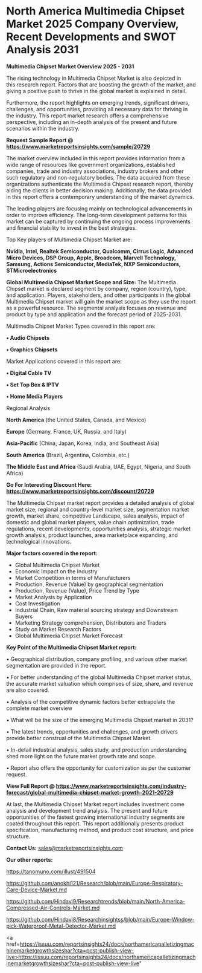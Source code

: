 # North America Multimedia Chipset Market 2025 Company Overview, Recent Developments and SWOT Analysis 2031

<Strong> Multimedia Chipset Market Overview 2025 - 2031</strong>

The rising technology in Multimedia Chipset Market is also depicted in this research report. Factors that are boosting the growth of the market, and giving a positive push to thrive in the global market is explained in detail.

Furthermore, the report highlights on emerging trends, significant drivers, challenges, and opportunities, providing all necessary data for thriving in the industry. This report market research offers a comprehensive perspective, including an in-depth analysis of the present and future scenarios within the industry.

<strong>Request Sample Report @ <a href=https://www.marketreportsinsights.com/sample/20729>https://www.marketreportsinsights.com/sample/20729</a></strong>

The market overview included in this report provides information from a wide range of resources like government organizations, established companies, trade and industry associations, industry brokers and other such regulatory and non-regulatory bodies. The data acquired from these organizations authenticate the Multimedia Chipset research report, thereby aiding the clients in better decision making. Additionally, the data provided in this report offers a contemporary understanding of the market dynamics.

The leading players are focusing mainly on technological advancements in order to improve efficiency. The long-term development patterns for this market can be captured by continuing the ongoing process improvements and financial stability to invest in the best strategies.

Top Key players of Multimedia Chipset Market are:

<strong>Nvidia, Intel, Realtek Semiconductor, Qualcomm, Cirrus Logic, Advanced Micro Devices, DSP Group, Apple, Broadcom, Marvell Technology, Samsung, Actions Semiconductor, MediaTek, NXP Semiconductors, STMicroelectronics</strong>

<strong><b>Global Multimedia Chipset Market Scope and Size:</b></strong>
The Multimedia Chipset market is declared segment by company, region (country), type, and application. Players, stakeholders, and other participants in the global Multimedia Chipset market will gain the market scope as they use the report as a powerful resource. The segmental analysis focuses on revenue and product by type and application and the forecast period of 2025-2031.

Multimedia Chipset Market Types covered in this report are:

<strong>• Audio Chipsets

• Graphics Chipsets</strong>

Market Applications covered in this report are:

<strong>• Digital Cable TV

• Set Top Box & IPTV

• Home Media Players</strong> 

Regional Analysis

<strong>North America</strong> (the United States, Canada, and Mexico)

<strong>Europe</strong> (Germany, France, UK, Russia, and Italy)

<strong>Asia-Pacific</strong> (China, Japan, Korea, India, and Southeast Asia)

<strong>South America</strong> (Brazil, Argentina, Colombia, etc.)

<strong>The Middle East and Africa</strong> (Saudi Arabia, UAE, Egypt, Nigeria, and South Africa)

<strong>Go For Interesting Discount Here: <a href=https://www.marketreportsinsights.com/discount/20729>https://www.marketreportsinsights.com/discount/20729</a></strong>

The Multimedia Chipset market report provides a detailed analysis of global market size, regional and country-level market size, segmentation market growth, market share, competitive Landscape, sales analysis, impact of domestic and global market players, value chain optimization, trade regulations, recent developments, opportunities analysis, strategic market growth analysis, product launches, area marketplace expanding, and technological innovations.

<strong><b>Major factors covered in the report:</b></strong>
<ul>
  <li>Global Multimedia Chipset Market </li>
  <li>Economic Impact on the Industry</li>
  <li>Market Competition in terms of Manufacturers</li>
  <li>Production, Revenue (Value) by geographical segmentation</li>
  <li>Production, Revenue (Value), Price Trend by Type</li>
  <li>Market Analysis by Application</li>
  <li>Cost Investigation</li>
  <li>Industrial Chain, Raw material sourcing strategy and Downstream Buyers</li>
  <li>Marketing Strategy comprehension, Distributors and Traders</li>
  <li>Study on Market Research Factors</li>
  <li>Global Multimedia Chipset Market Forecast</li>
</ul>

<strong><b>Key Point of the Multimedia Chipset Market report:</b></strong>

• Geographical distribution, company profiling, and various other market segmentation are provided in the report.

• For better understanding of the global Multimedia Chipset market status, the accurate market valuation which comprises of size, share, and revenue are also covered.

• Analysis of the competitive dynamic factors better extrapolate the complete market overview

• What will be the size of the emerging Multimedia Chipset market in 2031?

• The latest trends, opportunities and challenges, and growth drivers provide better construal of the Multimedia Chipset Market.

• In-detail industrial analysis, sales study, and production understanding shed more light on the future market growth rate and scope.

• Report also offers the opportunity for customization as per the customer request.

<strong><b>View Full Report @ <a href=https://www.marketreportsinsights.com/industry-forecast/global-multimedia-chipset-market-growth-2021-20729>https://www.marketreportsinsights.com/industry-forecast/global-multimedia-chipset-market-growth-2021-20729</a></b></strong>


At last, the Multimedia Chipset Market report includes investment come analysis and development trend analysis. The present and future opportunities of the fastest growing international industry segments are coated throughout this report. This report additionally presents product specification, manufacturing method, and product cost structure, and price structure.

<strong>Contact Us:</strong>
sales@marketreportsinsights.com

<strong>Our other reports:</strong>

<a href=https://tanomuno.com/illust/491504>https://tanomuno.com/illust/491504</a>

<a href=https://github.com/anokhi121/Research/blob/main/Europe-Respiratory-Care-Device-Market.md>https://github.com/anokhi121/Research/blob/main/Europe-Respiratory-Care-Device-Market.md</a>

<a href=https://github.com/Hindavi9/Researchtrends/blob/main/North-America-Compressed-Air-Controls-Market.md>https://github.com/Hindavi9/Researchtrends/blob/main/North-America-Compressed-Air-Controls-Market.md</a>

<a href=https://github.com/Hindavi8/Researchinsightss/blob/main/Europe-Window-pick-Waterproof-Metal-Detector-Market.md>https://github.com/Hindavi8/Researchinsightss/blob/main/Europe-Window-pick-Waterproof-Metal-Detector-Market.md</a>

<a href=https://issuu.com/reportsinsights24/docs/northamericapalletizingmachinemarketgrowthsizeshar?cta=post-publish-view-live>https://issuu.com/reportsinsights24/docs/northamericapalletizingmachinemarketgrowthsizeshar?cta=post-publish-view-live</a>"
